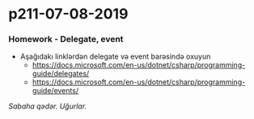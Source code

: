# p211-07-08-2019

### Homework - Delegate, event
- Aşağıdakı linklərdən delegate və event barəsində oxuyun
  - https://docs.microsoft.com/en-us/dotnet/csharp/programming-guide/delegates/
  - https://docs.microsoft.com/en-us/dotnet/csharp/programming-guide/events/
  
*Sabaha qədər. Uğurlar.*
